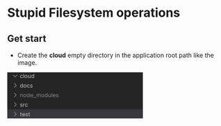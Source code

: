 # __Stupid Filesystem operations__

## __Get start__
- Create the __cloud__ empty directory in the application root path like the image.

![](docs/img/cloud_dir.png)